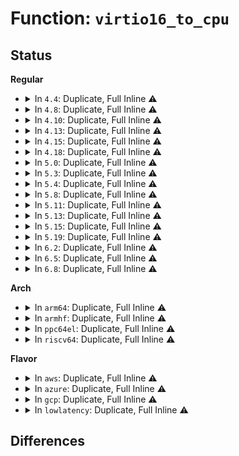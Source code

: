 # Function: <code>virtio16_to_cpu</code>

## Status
<b>Regular</b>
<ul>
<li>
<details>
<summary>In <code>4.4</code>: Duplicate, Full Inline ⚠️</summary>

**Collision:** Static Duplication

**Inline:** Full

**Transformation:** False

**Instances:**

```
In drivers/virtio/virtio_ring.c (0)
Location: include/linux/virtio_config.h:215
Inline: True
```
```
In drivers/char/virtio_console.c (0)
Location: include/linux/virtio_config.h:215
Inline: True
```
```
In drivers/block/virtio_blk.c (0)
Location: include/linux/virtio_config.h:215
Inline: True
```
```
In drivers/net/virtio_net.c (0)
Location: include/linux/virtio_config.h:215
Inline: True
```
</details>
</li>
<li>
<details>
<summary>In <code>4.8</code>: Duplicate, Full Inline ⚠️</summary>

**Collision:** Static Duplication

**Inline:** Full

**Transformation:** False

**Instances:**

```
In drivers/virtio/virtio_ring.c (0)
Location: include/linux/virtio_config.h:228
Inline: True
```
```
In drivers/char/virtio_console.c (0)
Location: include/linux/virtio_config.h:228
Inline: True
```
```
In drivers/block/virtio_blk.c (0)
Location: include/linux/virtio_config.h:228
Inline: True
```
```
In drivers/net/virtio_net.c (0)
Location: include/linux/virtio_config.h:228
Inline: True
```
</details>
</li>
<li>
<details>
<summary>In <code>4.10</code>: Duplicate, Full Inline ⚠️</summary>

**Collision:** Static Duplication

**Inline:** Full

**Transformation:** False

**Instances:**

```
In drivers/virtio/virtio_ring.c (0)
Location: include/linux/virtio_config.h:228
Inline: True
```
```
In drivers/char/virtio_console.c (0)
Location: include/linux/virtio_config.h:228
Inline: True
```
</details>
</li>
<li>
<details>
<summary>In <code>4.13</code>: Duplicate, Full Inline ⚠️</summary>

**Collision:** Static Duplication

**Inline:** Full

**Transformation:** False

**Instances:**

```
In drivers/virtio/virtio_ring.c (0)
Location: include/linux/virtio_config.h:253
Inline: True
```
```
In drivers/char/virtio_console.c (0)
Location: include/linux/virtio_config.h:253
Inline: True
```
</details>
</li>
<li>
<details>
<summary>In <code>4.15</code>: Duplicate, Full Inline ⚠️</summary>

**Collision:** Static Duplication

**Inline:** Full

**Transformation:** False

**Instances:**

```
In drivers/virtio/virtio_ring.c (0)
Location: include/linux/virtio_config.h:254
Inline: True
```
```
In drivers/char/virtio_console.c (0)
Location: include/linux/virtio_config.h:254
Inline: True
```
</details>
</li>
<li>
<details>
<summary>In <code>4.18</code>: Duplicate, Full Inline ⚠️</summary>

**Collision:** Static Duplication

**Inline:** Full

**Transformation:** False

**Instances:**

```
In drivers/virtio/virtio_ring.c (ffffffff815eabf8)
Location: include/linux/virtio_config.h:254
Inline: True
Inline callers:
  - drivers/virtio/virtio_ring.c:virtqueue_enable_cb_delayed
  - drivers/virtio/virtio_ring.c:virtqueue_poll
  - drivers/virtio/virtio_ring.c:virtqueue_get_buf_ctx
  - drivers/virtio/virtio_ring.c:detach_buf
  - drivers/virtio/virtio_ring.c:virtqueue_add_inbuf_ctx
  - drivers/virtio/virtio_ring.c:virtqueue_add_inbuf_ctx
  - drivers/virtio/virtio_ring.c:virtqueue_add_inbuf_ctx
  - drivers/virtio/virtio_ring.c:virtqueue_add_inbuf
  - drivers/virtio/virtio_ring.c:virtqueue_add_inbuf
  - drivers/virtio/virtio_ring.c:virtqueue_add_inbuf
  - drivers/virtio/virtio_ring.c:virtqueue_add_outbuf
  - drivers/virtio/virtio_ring.c:virtqueue_add_outbuf
  - drivers/virtio/virtio_ring.c:virtqueue_add_outbuf
  - drivers/virtio/virtio_ring.c:virtqueue_add_sgs
  - drivers/virtio/virtio_ring.c:virtqueue_add_sgs
  - drivers/virtio/virtio_ring.c:virtqueue_add_sgs
  - drivers/virtio/virtio_ring.c:virtqueue_add_sgs
```
```
In drivers/char/virtio_console.c (ffffffff8164aa95)
Location: include/linux/virtio_config.h:254
Inline: True
Inline callers:
  - drivers/char/virtio_console.c:config_work_handler
  - drivers/char/virtio_console.c:config_work_handler
```
</details>
</li>
<li>
<details>
<summary>In <code>5.0</code>: Duplicate, Full Inline ⚠️</summary>

**Collision:** Static Duplication

**Inline:** Full

**Transformation:** False

**Instances:**

```
In drivers/virtio/virtio_ring.c (ffffffff81605340)
Location: include/linux/virtio_config.h:260
Inline: True
Inline callers:
  - drivers/virtio/virtio_ring.c:virtqueue_enable_cb_delayed
  - drivers/virtio/virtio_ring.c:virtqueue_get_buf_ctx
  - drivers/virtio/virtio_ring.c:virtqueue_kick_prepare
  - drivers/virtio/virtio_ring.c:virtqueue_add
  - drivers/virtio/virtio_ring.c:virtqueue_add
  - drivers/virtio/virtio_ring.c:virtqueue_add
  - drivers/virtio/virtio_ring.c:virtqueue_add
  - drivers/virtio/virtio_ring.c:detach_buf_split
```
```
In drivers/char/virtio_console.c (ffffffff81668d55)
Location: include/linux/virtio_config.h:260
Inline: True
Inline callers:
  - drivers/char/virtio_console.c:config_work_handler
  - drivers/char/virtio_console.c:config_work_handler
```
</details>
</li>
<li>
<details>
<summary>In <code>5.3</code>: Duplicate, Full Inline ⚠️</summary>

**Collision:** Static Duplication

**Inline:** Full

**Transformation:** False

**Instances:**

```
In drivers/virtio/virtio_ring.c (ffffffff816384bb)
Location: include/linux/virtio_config.h:260
Inline: True
Inline callers:
  - drivers/virtio/virtio_ring.c:virtqueue_enable_cb_delayed
  - drivers/virtio/virtio_ring.c:virtqueue_get_buf_ctx
  - drivers/virtio/virtio_ring.c:virtqueue_kick_prepare
  - drivers/virtio/virtio_ring.c:virtqueue_add_inbuf_ctx
  - drivers/virtio/virtio_ring.c:virtqueue_add_inbuf_ctx
  - drivers/virtio/virtio_ring.c:virtqueue_add_inbuf_ctx
  - drivers/virtio/virtio_ring.c:virtqueue_add_inbuf
  - drivers/virtio/virtio_ring.c:virtqueue_add_inbuf
  - drivers/virtio/virtio_ring.c:virtqueue_add_inbuf
  - drivers/virtio/virtio_ring.c:virtqueue_add_outbuf
  - drivers/virtio/virtio_ring.c:virtqueue_add_outbuf
  - drivers/virtio/virtio_ring.c:virtqueue_add_outbuf
  - drivers/virtio/virtio_ring.c:detach_buf_split
```
```
In drivers/char/virtio_console.c (ffffffff8169e6a3)
Location: include/linux/virtio_config.h:260
Inline: True
Inline callers:
  - drivers/char/virtio_console.c:config_work_handler
  - drivers/char/virtio_console.c:config_work_handler
```
</details>
</li>
<li>
<details>
<summary>In <code>5.4</code>: Duplicate, Full Inline ⚠️</summary>

**Collision:** Static Duplication

**Inline:** Full

**Transformation:** False

**Instances:**

```
In drivers/virtio/virtio_ring.c (ffffffff8165a2a5)
Location: include/linux/virtio_config.h:260
Inline: True
Inline callers:
  - drivers/virtio/virtio_ring.c:virtqueue_enable_cb_delayed
  - drivers/virtio/virtio_ring.c:virtqueue_get_buf_ctx
  - drivers/virtio/virtio_ring.c:virtqueue_kick_prepare
  - drivers/virtio/virtio_ring.c:virtqueue_add_inbuf_ctx
  - drivers/virtio/virtio_ring.c:virtqueue_add_inbuf_ctx
  - drivers/virtio/virtio_ring.c:virtqueue_add_inbuf_ctx
  - drivers/virtio/virtio_ring.c:virtqueue_add_inbuf
  - drivers/virtio/virtio_ring.c:virtqueue_add_inbuf
  - drivers/virtio/virtio_ring.c:virtqueue_add_inbuf
  - drivers/virtio/virtio_ring.c:virtqueue_add_outbuf
  - drivers/virtio/virtio_ring.c:virtqueue_add_outbuf
  - drivers/virtio/virtio_ring.c:virtqueue_add_outbuf
  - drivers/virtio/virtio_ring.c:detach_buf_split
```
```
In drivers/char/virtio_console.c (ffffffff816c1753)
Location: include/linux/virtio_config.h:260
Inline: True
Inline callers:
  - drivers/char/virtio_console.c:config_work_handler
  - drivers/char/virtio_console.c:config_work_handler
```
</details>
</li>
<li>
<details>
<summary>In <code>5.8</code>: Duplicate, Full Inline ⚠️</summary>

**Collision:** Static Duplication

**Inline:** Full

**Transformation:** False

**Instances:**

```
In drivers/virtio/virtio_ring.c (ffffffff8170a01d)
Location: include/linux/virtio_config.h:260
Inline: True
Inline callers:
  - drivers/virtio/virtio_ring.c:virtqueue_enable_cb_delayed
  - drivers/virtio/virtio_ring.c:virtqueue_enable_cb
  - drivers/virtio/virtio_ring.c:virtqueue_kick_prepare
  - drivers/virtio/virtio_ring.c:virtqueue_get_buf_ctx_split
  - drivers/virtio/virtio_ring.c:detach_buf_split
  - drivers/virtio/virtio_ring.c:virtqueue_add_split
  - drivers/virtio/virtio_ring.c:virtqueue_add_split
  - drivers/virtio/virtio_ring.c:virtqueue_add_split
  - drivers/virtio/virtio_ring.c:virtqueue_add_split
```
```
In drivers/char/virtio_console.c (ffffffff81774fd1)
Location: include/linux/virtio_config.h:260
Inline: True
Inline callers:
  - drivers/char/virtio_console.c:config_work_handler
  - drivers/char/virtio_console.c:config_work_handler
```
</details>
</li>
<li>
<details>
<summary>In <code>5.11</code>: Duplicate, Full Inline ⚠️</summary>

**Collision:** Static Duplication

**Inline:** Full

**Transformation:** False

**Instances:**

```
In drivers/virtio/virtio_ring.c (ffffffff8172721d)
Location: include/linux/virtio_config.h:278
Inline: True
Inline callers:
  - drivers/virtio/virtio_ring.c:virtqueue_enable_cb_delayed
  - drivers/virtio/virtio_ring.c:virtqueue_enable_cb
  - drivers/virtio/virtio_ring.c:virtqueue_kick_prepare
  - drivers/virtio/virtio_ring.c:virtqueue_get_buf_ctx_split
  - drivers/virtio/virtio_ring.c:detach_buf_split
  - drivers/virtio/virtio_ring.c:virtqueue_add_split
  - drivers/virtio/virtio_ring.c:virtqueue_add_split
  - drivers/virtio/virtio_ring.c:virtqueue_add_split
  - drivers/virtio/virtio_ring.c:virtqueue_add_split
```
```
In drivers/char/virtio_console.c (ffffffff8178fd1c)
Location: include/linux/virtio_config.h:278
Inline: True
Inline callers:
  - drivers/char/virtio_console.c:config_work_handler
  - drivers/char/virtio_console.c:config_work_handler
```
</details>
</li>
<li>
<details>
<summary>In <code>5.13</code>: Duplicate, Full Inline ⚠️</summary>

**Collision:** Static Duplication

**Inline:** Full

**Transformation:** False

**Instances:**

```
In drivers/virtio/virtio_ring.c (ffffffff8170b1ed)
Location: include/linux/virtio_config.h:278
Inline: True
Inline callers:
  - drivers/virtio/virtio_ring.c:virtqueue_enable_cb_delayed
  - drivers/virtio/virtio_ring.c:virtqueue_enable_cb
  - drivers/virtio/virtio_ring.c:virtqueue_kick_prepare
  - drivers/virtio/virtio_ring.c:virtqueue_get_buf_ctx_split
  - drivers/virtio/virtio_ring.c:detach_buf_split
  - drivers/virtio/virtio_ring.c:virtqueue_add_split
  - drivers/virtio/virtio_ring.c:virtqueue_add_split
  - drivers/virtio/virtio_ring.c:virtqueue_add_split
  - drivers/virtio/virtio_ring.c:virtqueue_add_split
```
```
In drivers/char/virtio_console.c (ffffffff8177289c)
Location: include/linux/virtio_config.h:278
Inline: True
Inline callers:
  - drivers/char/virtio_console.c:config_work_handler
  - drivers/char/virtio_console.c:config_work_handler
```
</details>
</li>
<li>
<details>
<summary>In <code>5.15</code>: Duplicate, Full Inline ⚠️</summary>

**Collision:** Static Duplication

**Inline:** Full

**Transformation:** False

**Instances:**

```
In drivers/virtio/virtio_ring.c (ffffffff81786b34)
Location: include/linux/virtio_config.h:279
Inline: True
Inline callers:
  - drivers/virtio/virtio_ring.c:virtqueue_enable_cb_delayed
  - drivers/virtio/virtio_ring.c:virtqueue_poll
  - drivers/virtio/virtio_ring.c:virtqueue_kick_prepare
  - drivers/virtio/virtio_ring.c:virtqueue_get_buf_ctx_split
  - drivers/virtio/virtio_ring.c:virtqueue_add_split
  - drivers/virtio/virtio_ring.c:virtqueue_add_split
  - drivers/virtio/virtio_ring.c:virtqueue_add_split
```
```
In drivers/char/virtio_console.c (ffffffff817f87ac)
Location: include/linux/virtio_config.h:279
Inline: True
Inline callers:
  - drivers/char/virtio_console.c:config_work_handler
  - drivers/char/virtio_console.c:config_work_handler
```
</details>
</li>
<li>
<details>
<summary>In <code>5.19</code>: Duplicate, Full Inline ⚠️</summary>

**Collision:** Static Duplication

**Inline:** Full

**Transformation:** False

**Instances:**

```
In drivers/virtio/virtio_ring.c (ffffffff818bdb42)
Location: include/linux/virtio_config.h:326
Inline: True
Inline callers:
  - drivers/virtio/virtio_ring.c:virtqueue_enable_cb_delayed
  - drivers/virtio/virtio_ring.c:virtqueue_poll
  - drivers/virtio/virtio_ring.c:virtqueue_kick_prepare
  - drivers/virtio/virtio_ring.c:virtqueue_get_buf_ctx_split
  - drivers/virtio/virtio_ring.c:virtqueue_add_split
  - drivers/virtio/virtio_ring.c:virtqueue_add_split
  - drivers/virtio/virtio_ring.c:virtqueue_add_split
```
```
In drivers/char/virtio_console.c (ffffffff819369c2)
Location: include/linux/virtio_config.h:326
Inline: True
Inline callers:
  - drivers/char/virtio_console.c:config_work_handler
  - drivers/char/virtio_console.c:config_work_handler
```
</details>
</li>
<li>
<details>
<summary>In <code>6.2</code>: Duplicate, Full Inline ⚠️</summary>

**Collision:** Static Duplication

**Inline:** Full

**Transformation:** False

**Instances:**

```
In drivers/virtio/virtio_ring.c (ffffffff81a0ceae)
Location: include/linux/virtio_config.h:340
Inline: True
Inline callers:
  - drivers/virtio/virtio_ring.c:virtqueue_enable_cb_delayed
  - drivers/virtio/virtio_ring.c:virtqueue_poll
  - drivers/virtio/virtio_ring.c:virtqueue_kick_prepare
  - drivers/virtio/virtio_ring.c:virtqueue_get_buf_ctx_split
  - drivers/virtio/virtio_ring.c:virtqueue_add_split
  - drivers/virtio/virtio_ring.c:virtqueue_add_split
  - drivers/virtio/virtio_ring.c:virtqueue_add_split
```
```
In drivers/char/virtio_console.c (ffffffff81a96852)
Location: include/linux/virtio_config.h:340
Inline: True
Inline callers:
  - drivers/char/virtio_console.c:config_work_handler
  - drivers/char/virtio_console.c:config_work_handler
```
</details>
</li>
<li>
<details>
<summary>In <code>6.5</code>: Duplicate, Full Inline ⚠️</summary>

**Collision:** Static Duplication

**Inline:** Full

**Transformation:** False

**Instances:**

```
In drivers/virtio/virtio_ring.c (ffffffff81a55b32)
Location: include/linux/virtio_config.h:342
Inline: True
Inline callers:
  - drivers/virtio/virtio_ring.c:virtqueue_enable_cb_delayed
  - drivers/virtio/virtio_ring.c:virtqueue_poll
  - drivers/virtio/virtio_ring.c:virtqueue_kick_prepare
  - drivers/virtio/virtio_ring.c:virtqueue_get_buf_ctx_split
  - drivers/virtio/virtio_ring.c:virtqueue_add_split
  - drivers/virtio/virtio_ring.c:virtqueue_add_split
  - drivers/virtio/virtio_ring.c:virtqueue_add_split
```
```
In drivers/char/virtio_console.c (ffffffff81ae2062)
Location: include/linux/virtio_config.h:342
Inline: True
Inline callers:
  - drivers/char/virtio_console.c:config_work_handler
  - drivers/char/virtio_console.c:config_work_handler
```
```
In drivers/block/virtio_blk.c (ffffffff81b8135e)
Location: include/linux/virtio_config.h:342
Inline: True
Inline callers:
  - drivers/block/virtio_blk.c:virtblk_probe
  - drivers/block/virtio_blk.c:init_vq
  - drivers/block/virtio_blk.c:virtblk_getgeo
```
```
In drivers/scsi/virtio_scsi.c (ffffffff81be3437)
Location: include/linux/virtio_config.h:342
Inline: True
Inline callers:
  - drivers/scsi/virtio_scsi.c:virtscsi_probe
```
```
In drivers/net/virtio_net.c (ffffffff81c5175e)
Location: include/linux/virtio_config.h:342
Inline: True
Inline callers:
  - drivers/net/virtio_net.c:virtnet_probe
  - drivers/net/virtio_net.c:virtnet_probe
  - drivers/net/virtio_net.c:virtnet_probe
  - drivers/net/virtio_net.c:virtnet_validate
  - drivers/net/virtio_net.c:virtnet_config_changed_work
  - drivers/net/virtio_net.c:receive_mergeable
  - drivers/net/virtio_net.c:receive_mergeable
  - drivers/net/virtio_net.c:receive_mergeable_xdp
```
</details>
</li>
<li>
<details>
<summary>In <code>6.8</code>: Duplicate, Full Inline ⚠️</summary>

**Collision:** Static Duplication

**Inline:** Full

**Transformation:** False

**Instances:**

```
In drivers/virtio/virtio_ring.c (ffffffff81aa6ba2)
Location: include/linux/virtio_config.h:346
Inline: True
Inline callers:
  - drivers/virtio/virtio_ring.c:virtqueue_enable_cb_delayed
  - drivers/virtio/virtio_ring.c:virtqueue_poll
  - drivers/virtio/virtio_ring.c:virtqueue_kick_prepare
  - drivers/virtio/virtio_ring.c:virtqueue_get_buf_ctx_split
  - drivers/virtio/virtio_ring.c:virtqueue_add_split
  - drivers/virtio/virtio_ring.c:virtqueue_add_split
  - drivers/virtio/virtio_ring.c:virtqueue_add_split
```
```
In drivers/char/virtio_console.c (ffffffff81b35452)
Location: include/linux/virtio_config.h:346
Inline: True
Inline callers:
  - drivers/char/virtio_console.c:config_work_handler
  - drivers/char/virtio_console.c:config_work_handler
```
```
In drivers/block/virtio_blk.c (ffffffff81bd521c)
Location: include/linux/virtio_config.h:346
Inline: True
Inline callers:
  - drivers/block/virtio_blk.c:virtblk_probe
  - drivers/block/virtio_blk.c:init_vq
  - drivers/block/virtio_blk.c:virtblk_getgeo
```
```
In drivers/scsi/virtio_scsi.c (ffffffff81c38897)
Location: include/linux/virtio_config.h:346
Inline: True
Inline callers:
  - drivers/scsi/virtio_scsi.c:virtscsi_probe
```
```
In drivers/net/virtio_net.c (ffffffff81d079f0)
Location: include/linux/virtio_config.h:346
Inline: True
Inline callers:
  - drivers/net/virtio_net.c:virtnet_probe
  - drivers/net/virtio_net.c:virtnet_probe
  - drivers/net/virtio_net.c:virtnet_probe
  - drivers/net/virtio_net.c:virtnet_validate
  - drivers/net/virtio_net.c:virtnet_config_changed_work
  - drivers/net/virtio_net.c:receive_mergeable
  - drivers/net/virtio_net.c:receive_mergeable
  - drivers/net/virtio_net.c:receive_mergeable_xdp
```
</details>
</li>
</ul>
<b>Arch</b>
<ul>
<li>
<details>
<summary>In <code>arm64</code>: Duplicate, Full Inline ⚠️</summary>

**Collision:** Static Duplication

**Inline:** Full

**Transformation:** False

**Instances:**

```
In drivers/virtio/virtio_ring.c (ffff800010822514)
Location: include/linux/virtio_config.h:260
Inline: True
Inline callers:
  - drivers/virtio/virtio_ring.c:virtqueue_enable_cb_delayed
  - drivers/virtio/virtio_ring.c:virtqueue_get_buf_ctx
  - drivers/virtio/virtio_ring.c:virtqueue_kick_prepare
  - drivers/virtio/virtio_ring.c:virtqueue_add_inbuf_ctx
  - drivers/virtio/virtio_ring.c:virtqueue_add_inbuf_ctx
  - drivers/virtio/virtio_ring.c:virtqueue_add_inbuf_ctx
  - drivers/virtio/virtio_ring.c:virtqueue_add_inbuf
  - drivers/virtio/virtio_ring.c:virtqueue_add_inbuf
  - drivers/virtio/virtio_ring.c:virtqueue_add_inbuf
  - drivers/virtio/virtio_ring.c:virtqueue_add_outbuf
  - drivers/virtio/virtio_ring.c:virtqueue_add_outbuf
  - drivers/virtio/virtio_ring.c:virtqueue_add_outbuf
  - drivers/virtio/virtio_ring.c:detach_buf_split
```
```
In drivers/char/virtio_console.c (ffff8000108b3780)
Location: include/linux/virtio_config.h:260
Inline: True
Inline callers:
  - drivers/char/virtio_console.c:config_work_handler
  - drivers/char/virtio_console.c:config_work_handler
```
</details>
</li>
<li>
<details>
<summary>In <code>armhf</code>: Duplicate, Full Inline ⚠️</summary>

**Collision:** Static Duplication

**Inline:** Full

**Transformation:** False

**Instances:**

```
In drivers/virtio/virtio_ring.c (c093feac)
Location: include/linux/virtio_config.h:260
Inline: True
Inline callers:
  - drivers/virtio/virtio_ring.c:virtqueue_enable_cb_delayed
  - drivers/virtio/virtio_ring.c:virtqueue_get_buf_ctx
  - drivers/virtio/virtio_ring.c:virtqueue_kick_prepare
  - drivers/virtio/virtio_ring.c:virtqueue_add_inbuf_ctx
  - drivers/virtio/virtio_ring.c:virtqueue_add_inbuf_ctx
  - drivers/virtio/virtio_ring.c:virtqueue_add_inbuf_ctx
  - drivers/virtio/virtio_ring.c:virtqueue_add_inbuf
  - drivers/virtio/virtio_ring.c:virtqueue_add_inbuf
  - drivers/virtio/virtio_ring.c:virtqueue_add_inbuf
  - drivers/virtio/virtio_ring.c:virtqueue_add_outbuf
  - drivers/virtio/virtio_ring.c:virtqueue_add_outbuf
  - drivers/virtio/virtio_ring.c:virtqueue_add_outbuf
  - drivers/virtio/virtio_ring.c:detach_buf_split
```
```
In drivers/char/virtio_console.c (c09aee34)
Location: include/linux/virtio_config.h:260
Inline: True
Inline callers:
  - drivers/char/virtio_console.c:config_work_handler
  - drivers/char/virtio_console.c:config_work_handler
```
</details>
</li>
<li>
<details>
<summary>In <code>ppc64el</code>: Duplicate, Full Inline ⚠️</summary>

**Collision:** Static Duplication

**Inline:** Full

**Transformation:** False

**Instances:**

```
In drivers/virtio/virtio_ring.c (c0000000008cca9c)
Location: include/linux/virtio_config.h:260
Inline: True
Inline callers:
  - drivers/virtio/virtio_ring.c:virtqueue_enable_cb_delayed
  - drivers/virtio/virtio_ring.c:virtqueue_get_buf_ctx
  - drivers/virtio/virtio_ring.c:virtqueue_kick_prepare
  - drivers/virtio/virtio_ring.c:virtqueue_add_inbuf_ctx
  - drivers/virtio/virtio_ring.c:virtqueue_add_inbuf_ctx
  - drivers/virtio/virtio_ring.c:virtqueue_add_inbuf_ctx
  - drivers/virtio/virtio_ring.c:virtqueue_add_inbuf
  - drivers/virtio/virtio_ring.c:virtqueue_add_inbuf
  - drivers/virtio/virtio_ring.c:virtqueue_add_inbuf
  - drivers/virtio/virtio_ring.c:virtqueue_add_outbuf
  - drivers/virtio/virtio_ring.c:virtqueue_add_outbuf
  - drivers/virtio/virtio_ring.c:virtqueue_add_outbuf
  - drivers/virtio/virtio_ring.c:detach_buf_split
```
```
In drivers/char/virtio_console.c (c00000000094cc64)
Location: include/linux/virtio_config.h:260
Inline: True
Inline callers:
  - drivers/char/virtio_console.c:config_work_handler
  - drivers/char/virtio_console.c:config_work_handler
```
</details>
</li>
<li>
<details>
<summary>In <code>riscv64</code>: Duplicate, Full Inline ⚠️</summary>

**Collision:** Static Duplication

**Inline:** Full

**Transformation:** False

**Instances:**

```
In drivers/virtio/virtio_ring.c (ffffffe000518e80)
Location: include/linux/virtio_config.h:260
Inline: True
Inline callers:
  - drivers/virtio/virtio_ring.c:virtqueue_enable_cb_delayed
  - drivers/virtio/virtio_ring.c:virtqueue_get_buf_ctx
  - drivers/virtio/virtio_ring.c:virtqueue_kick_prepare
  - drivers/virtio/virtio_ring.c:virtqueue_add_inbuf_ctx
  - drivers/virtio/virtio_ring.c:virtqueue_add_inbuf_ctx
  - drivers/virtio/virtio_ring.c:virtqueue_add_inbuf_ctx
  - drivers/virtio/virtio_ring.c:virtqueue_add_inbuf
  - drivers/virtio/virtio_ring.c:virtqueue_add_inbuf
  - drivers/virtio/virtio_ring.c:virtqueue_add_inbuf
  - drivers/virtio/virtio_ring.c:virtqueue_add_outbuf
  - drivers/virtio/virtio_ring.c:virtqueue_add_outbuf
  - drivers/virtio/virtio_ring.c:virtqueue_add_outbuf
  - drivers/virtio/virtio_ring.c:detach_buf_split
```
```
In drivers/char/virtio_console.c (ffffffe0005656ca)
Location: include/linux/virtio_config.h:260
Inline: True
Inline callers:
  - drivers/char/virtio_console.c:config_work_handler
  - drivers/char/virtio_console.c:config_work_handler
```
</details>
</li>
</ul>
<b>Flavor</b>
<ul>
<li>
<details>
<summary>In <code>aws</code>: Duplicate, Full Inline ⚠️</summary>

**Collision:** Static Duplication

**Inline:** Full

**Transformation:** False

**Instances:**

```
In drivers/virtio/virtio_ring.c (ffffffff81620145)
Location: include/linux/virtio_config.h:260
Inline: True
Inline callers:
  - drivers/virtio/virtio_ring.c:virtqueue_enable_cb_delayed
  - drivers/virtio/virtio_ring.c:virtqueue_get_buf_ctx
  - drivers/virtio/virtio_ring.c:virtqueue_kick_prepare
  - drivers/virtio/virtio_ring.c:virtqueue_add_inbuf_ctx
  - drivers/virtio/virtio_ring.c:virtqueue_add_inbuf_ctx
  - drivers/virtio/virtio_ring.c:virtqueue_add_inbuf_ctx
  - drivers/virtio/virtio_ring.c:virtqueue_add_inbuf
  - drivers/virtio/virtio_ring.c:virtqueue_add_inbuf
  - drivers/virtio/virtio_ring.c:virtqueue_add_inbuf
  - drivers/virtio/virtio_ring.c:virtqueue_add_outbuf
  - drivers/virtio/virtio_ring.c:virtqueue_add_outbuf
  - drivers/virtio/virtio_ring.c:virtqueue_add_outbuf
  - drivers/virtio/virtio_ring.c:detach_buf_split
```
```
In drivers/char/virtio_console.c (ffffffff816871a3)
Location: include/linux/virtio_config.h:260
Inline: True
Inline callers:
  - drivers/char/virtio_console.c:config_work_handler
  - drivers/char/virtio_console.c:config_work_handler
```
</details>
</li>
<li>
<details>
<summary>In <code>azure</code>: Duplicate, Full Inline ⚠️</summary>

**Collision:** Static Duplication

**Inline:** Full

**Transformation:** False

**Instances:**

```
In drivers/virtio/virtio_ring.c (ffffffff81614795)
Location: include/linux/virtio_config.h:260
Inline: True
Inline callers:
  - drivers/virtio/virtio_ring.c:virtqueue_enable_cb_delayed
  - drivers/virtio/virtio_ring.c:virtqueue_get_buf_ctx
  - drivers/virtio/virtio_ring.c:virtqueue_kick_prepare
  - drivers/virtio/virtio_ring.c:virtqueue_add_inbuf_ctx
  - drivers/virtio/virtio_ring.c:virtqueue_add_inbuf_ctx
  - drivers/virtio/virtio_ring.c:virtqueue_add_inbuf_ctx
  - drivers/virtio/virtio_ring.c:virtqueue_add_inbuf
  - drivers/virtio/virtio_ring.c:virtqueue_add_inbuf
  - drivers/virtio/virtio_ring.c:virtqueue_add_inbuf
  - drivers/virtio/virtio_ring.c:virtqueue_add_outbuf
  - drivers/virtio/virtio_ring.c:virtqueue_add_outbuf
  - drivers/virtio/virtio_ring.c:virtqueue_add_outbuf
  - drivers/virtio/virtio_ring.c:detach_buf_split
```
```
In drivers/char/virtio_console.c (ffffffff81664d93)
Location: include/linux/virtio_config.h:260
Inline: True
Inline callers:
  - drivers/char/virtio_console.c:config_work_handler
  - drivers/char/virtio_console.c:config_work_handler
```
</details>
</li>
<li>
<details>
<summary>In <code>gcp</code>: Duplicate, Full Inline ⚠️</summary>

**Collision:** Static Duplication

**Inline:** Full

**Transformation:** False

**Instances:**

```
In drivers/virtio/virtio_ring.c (ffffffff8164e0e5)
Location: include/linux/virtio_config.h:260
Inline: True
Inline callers:
  - drivers/virtio/virtio_ring.c:virtqueue_enable_cb_delayed
  - drivers/virtio/virtio_ring.c:virtqueue_get_buf_ctx
  - drivers/virtio/virtio_ring.c:virtqueue_kick_prepare
  - drivers/virtio/virtio_ring.c:virtqueue_add_inbuf_ctx
  - drivers/virtio/virtio_ring.c:virtqueue_add_inbuf_ctx
  - drivers/virtio/virtio_ring.c:virtqueue_add_inbuf_ctx
  - drivers/virtio/virtio_ring.c:virtqueue_add_inbuf
  - drivers/virtio/virtio_ring.c:virtqueue_add_inbuf
  - drivers/virtio/virtio_ring.c:virtqueue_add_inbuf
  - drivers/virtio/virtio_ring.c:virtqueue_add_outbuf
  - drivers/virtio/virtio_ring.c:virtqueue_add_outbuf
  - drivers/virtio/virtio_ring.c:virtqueue_add_outbuf
  - drivers/virtio/virtio_ring.c:detach_buf_split
```
```
In drivers/char/virtio_console.c (ffffffff816b54e3)
Location: include/linux/virtio_config.h:260
Inline: True
Inline callers:
  - drivers/char/virtio_console.c:config_work_handler
  - drivers/char/virtio_console.c:config_work_handler
```
```
In drivers/scsi/virtio_scsi.c (ffffffff81772ed8)
Location: include/linux/virtio_config.h:260
Inline: True
Inline callers:
  - drivers/scsi/virtio_scsi.c:virtscsi_probe
```
</details>
</li>
<li>
<details>
<summary>In <code>lowlatency</code>: Duplicate, Full Inline ⚠️</summary>

**Collision:** Static Duplication

**Inline:** Full

**Transformation:** False

**Instances:**

```
In drivers/virtio/virtio_ring.c (ffffffff81668775)
Location: include/linux/virtio_config.h:260
Inline: True
Inline callers:
  - drivers/virtio/virtio_ring.c:virtqueue_enable_cb_delayed
  - drivers/virtio/virtio_ring.c:virtqueue_get_buf_ctx
  - drivers/virtio/virtio_ring.c:virtqueue_kick_prepare
  - drivers/virtio/virtio_ring.c:virtqueue_add_inbuf_ctx
  - drivers/virtio/virtio_ring.c:virtqueue_add_inbuf_ctx
  - drivers/virtio/virtio_ring.c:virtqueue_add_inbuf_ctx
  - drivers/virtio/virtio_ring.c:virtqueue_add_inbuf
  - drivers/virtio/virtio_ring.c:virtqueue_add_inbuf
  - drivers/virtio/virtio_ring.c:virtqueue_add_inbuf
  - drivers/virtio/virtio_ring.c:virtqueue_add_outbuf
  - drivers/virtio/virtio_ring.c:virtqueue_add_outbuf
  - drivers/virtio/virtio_ring.c:virtqueue_add_outbuf
  - drivers/virtio/virtio_ring.c:detach_buf_split
```
```
In drivers/char/virtio_console.c (ffffffff816cff92)
Location: include/linux/virtio_config.h:260
Inline: True
Inline callers:
  - drivers/char/virtio_console.c:config_work_handler
  - drivers/char/virtio_console.c:config_work_handler
```
</details>
</li>
</ul>

## Differences
